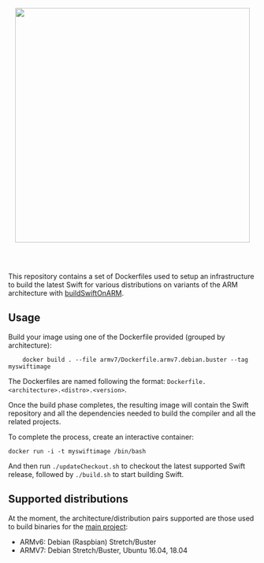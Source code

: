 <p align="center" style="margin-bottom:60px;">
<img src="https://raw.githubusercontent.com/uraimo/buildSwiftOnARMInfra/master/logo.svg?sanitize=true" width="476"/>
</p>

This repository contains a set of Dockerfiles used to setup an infrastructure to build the latest Swift for various distributions on variants of the ARM architecture with [buildSwiftOnARM](https://github.com/uraimo/buildSwiftOnARM).

## Usage

Build your image using one of the Dockerfile provided (grouped by architecture):

```
    docker build . --file armv7/Dockerfile.armv7.debian.buster --tag myswiftimage
```

The Dockerfiles are named following the format: `Dockerfile.<architecture>.<distro>.<version>`.

Once the build phase completes, the resulting image will contain the Swift repository and all the dependencies needed to build the compiler and all the related projects.

To complete the process, create an interactive container:

```
docker run -i -t myswiftimage /bin/bash
```

And then run `./updateCheckout.sh` to checkout the latest supported Swift release, followed by `./build.sh` to start building Swift.

## Supported distributions

At the moment, the architecture/distribution pairs supported are those used to build binaries for the [main project](https://github.com/uraimo/buildSwiftOnARM):

* ARMv6: Debian (Raspbian) Stretch/Buster
* ARMV7: Debian Stretch/Buster, Ubuntu 16.04, 18.04 

